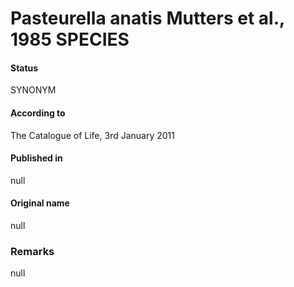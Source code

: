 Pasteurella anatis Mutters et al., 1985 SPECIES
=======

#### Status
SYNONYM

#### According to
The Catalogue of Life, 3rd January 2011

#### Published in
null

#### Original name
null

### Remarks
null